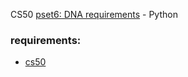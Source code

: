 CS50 [pset6: DNA requirements](https://cs50.harvard.edu/x/2021/psets/6/dna/) - Python


### requirements:
- [cs50](https://cs50.readthedocs.io/libraries/cs50/python/)

